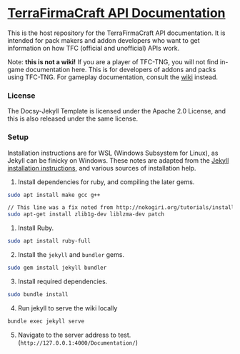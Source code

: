 # [TerraFirmaCraft API Documentation](https://terrafirmacraft.github.io/Documentation/)

This is the host repository for the TerraFirmaCraft API documentation. It is intended for pack makers and addon developers who want to get information on how TFC (official and unofficial) APIs work.

Note: **this is not a wiki!** If you are a player of TFC-TNG, you will not find in-game documentation here. This is for developers of addons and packs using TFC-TNG. For gameplay documentation, consult the [wiki](https://tng.terrafirmacraft.com/Main_Page) instead.

### License

The Docsy-Jekyll Template is licensed under the Apache 2.0 License, and this is also released under the same license.

### Setup

Installation instructions are for WSL (Windows Subsystem for Linux), as Jekyll can be finicky on Windows. These notes are adapted from the [Jekyll installation instructions](https://jekyllrb.com/docs/), and various sources of installation help.

1. Install dependencies for ruby, and compiling the later gems.
  ```bash
  sudo apt install make gcc g++

  // This line was a fix noted from http://nokogiri.org/tutorials/installing_nokogiri.html
  sudo apt-get install zlib1g-dev liblzma-dev patch
  ```

1. Install Ruby. 
  ```bash
  sudo apt install ruby-full
  ```

2. Install the `jekyll` and `bundler` gems.
  ```bash
  sudo gem install jekyll bundler
  ```

3. Install required dependencies.
  ```bash
  sudo bundle install
  ```

4. Run jekyll to serve the wiki locally
  ```bash
  bundle exec jekyll serve
  ```

5. Navigate to the server address to test. (`http://127.0.0.1:4000/Documentation/`)

